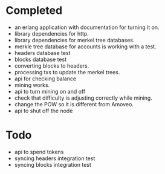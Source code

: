 Completed
======

* an erlang application with documentation for turning it on.
* library dependencies for http.
* library dependencies for merkel tree databases.
* merkle tree database for accounts is working with a test.
* headers database test
* blocks database test
* converting blocks to headers.
* processing txs to update the merkel trees.
* api for checking balance
* mining works.
* api to turn mining on and off
* check that difficulty is adjusting correctly while mining.
* change the POW so it is different from Amoveo.
* api to shut off the node

Todo
======

* api to spend tokens
* syncing headers integration test
* syncing blocks integration test